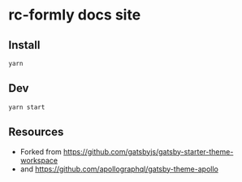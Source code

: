 # rc-formly docs site

## Install

```
yarn
```

## Dev

```
yarn start
```

## Resources

- Forked from https://github.com/gatsbyjs/gatsby-starter-theme-workspace
- and https://github.com/apollographql/gatsby-theme-apollo
